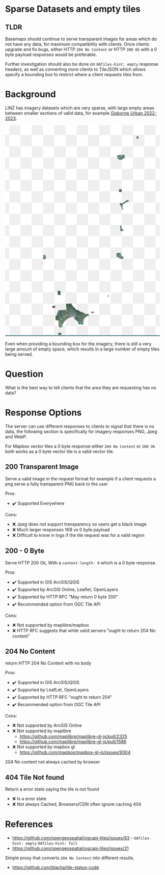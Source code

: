 # Sparse Datasets and empty tiles

## TLDR

Basemaps should continue to serve transparent images for areas which do not have any data, for maximum compatibility with clients. Once clients upgrade and fix bugs, either HTTP `204 No Content` or HTTP `200 Ok` with a 0 byte payload responses would be preferable.

Further investigation should also be done on `OATiles-hint: empty` response headers, as well as converting more clients to TileJSON which allows specify a bounding box to restrict where a client requests tiles from.

# Background

LINZ has imagery datasets which are very sparse, with large empty areas between smaller sections of valid data, for example [Gisborne Urban 2022-2023](https://basemaps.linz.govt.nz/?i=gisborne-2022-2023-0.1m).

[![Gisborne 2023](./static/2023-06-26-gisborne-2023.png)](https://basemaps.linz.govt.nz/?i=gisborne-2022-2023-0.1m)

Even when providing a bounding box for the imagery, there is still a very large amount of empty space, which results in a large number of empty tiles being served.

# Question

What is the best way to tell clients that the area they are requesting has no data?

# Response Options

The server can use different responses to clients to signal that there is no data, the following section is specifically for imagery responses PNG, Jpeg and WebP.

For Mapbox vector tiles a 0 byte response either `204 No Content` or `200 Ok` both works as a 0 byte vector tile is a valid vector tile.

## 200 Transparent Image

Serve a valid image in the request format for example if a client requests a png serve a fully transparent PNG back to the user

Pros:

- ✔️ Supported Everywhere

Cons:

- ❌ Jpeg does not support transparency so users get a black image
- ❌ Much larger responses 1KB vs 0 byte payload
- ❌ Difficult to know in logs if the tile request was for a valid region

## 200 - 0 Byte

Serve HTTP 200 Ok, With a `content-length: 0` which is a 0 byte response.

Pros:

- ✔️ Supported in GIS ArcGIS/QGIS
- ✔️ Supported by ArcGIS Online, Leaflet, OpenLayers
- ✔️ Supported by HTTP RFC "May return 0 byte 200"
- ✔️ Recommended option from OGC Tile API

Cons:

- ❌ Not supported by maplibre/mapbox
- ❌ HTTP RFC suggests that while valid servers "ought to return 204 No content"

## 204 No Content

return HTTP 204 No Content with no body

Pros:

- ✔️ Supported in GIS ArcGIS/QGIS
- ✔️ Supported by LeafLet, OpenLayers
- ✔️ Supported by HTTP RFC "ought to return 204"
- ✔️ Recommended option from OGC Tile API

Cons:

- ❌ Not supported by ArcGIS Online
- ❌ Not supported by maplibre
  - https://github.com/maplibre/maplibre-gl-js/pull/2325
  - https://github.com/maplibre/maplibre-gl-js/pull/1586
- ❌ Not supported by mapbox gl
  - https://github.com/mapbox/mapbox-gl-js/issues/9304

204 No content not always cached by browser

## 404 Tile Not found

Return a error state saying the tile is not found

- ❌ Is a error state
- ❌ Not always Cached, Browsers/CDN often ignore caching 404

# References

- https://github.com/opengeospatial/ogcapi-tiles/issues/63 - `OATiles-hint: empty` `OATiles-hint: full`
- https://github.com/opengeospatial/ogcapi-tiles/issues/21

Simple proxy that converts `204 No Content` into different results.

- https://github.com/blacha/tile-status-code
